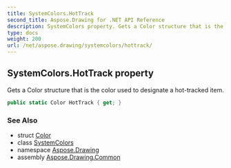 ```yaml
---
title: SystemColors.HotTrack
second_title: Aspose.Drawing for .NET API Reference
description: SystemColors property. Gets a Color structure that is the color used to designate a hottracked item
type: docs
weight: 200
url: /net/aspose.drawing/systemcolors/hottrack/
---
```

## SystemColors.HotTrack property

Gets a Color structure that is the color used to designate a hot-tracked item.

```csharp
public static Color HotTrack { get; }
```

### See Also

* struct [Color](../../color/)
* class [SystemColors](../)
* namespace [Aspose.Drawing](../../systemcolors/)
* assembly [Aspose.Drawing.Common](../../../)


